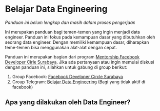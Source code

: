# Belajar Data Engineering

_Panduan ini belum lengkap dan masih dalam proses pengerjaan_

Ini merupakan panduan bagi temen-temen yang ingin menjadi data engineer.
Panduan ini fokus pada kemampuan dasar yang dibutuhkan oleh seorang
data engineer. Dengan memiliki kemampuan dasar, diharapkan teme-temen
bisa menggunakan alat-alat dengan cepat.

Panduan ini merupakan bagian dari program [Mentorship Facebook Developer Cirle Surabaya](https://web.facebook.com/groups/DevCSurabaya/permalink/2176844215888292/).
Jika ada pertanyaan atau ingin memulai diskusi dengan panduan ini,
silahkan untuk gabung di group berikut:

1. Group Facebook: [Facebook Developer Circle Surabaya](https://web.facebook.com/groups/DevCSurabaya/)
2. Group Telegram: [Belajar Data Engineering](https://t.me/joinchat/C5Ks8xE4BKBptApk5XM-fQ) (Bagi
   yang tidak aktif di facebook)


## Apa yang dilakukan oleh Data Engineer?
